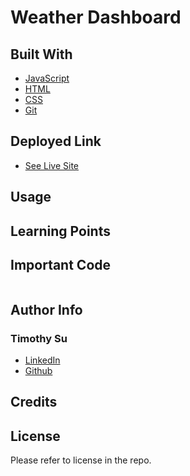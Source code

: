 # Weather Dashboard


## Built With
* [JavaScript](https://developer.mozilla.org/en-US/docs/Web/JavaScript)
* [HTML](https://developer.mozilla.org/en-US/docs/Web/HTML)
* [CSS](https://developer.mozilla.org/en-US/docs/Web/CSS)
* [Git](https://git-scm.com/)
## Deployed Link

* [See Live Site]()

## Usage



## Learning Points 


## Important Code

```js

```




## Author Info

### Timothy Su

* [LinkedIn](https://www.linkedin.com/in/timothysu1/)
* [Github](https://github.com/timothysu1)


## Credits


## License

Please refer to license in the repo. 
